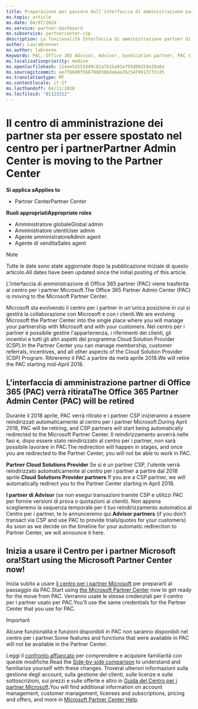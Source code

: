 ```yaml
---
title: Preparazione per passare dall'interfaccia di amministrazione partner al Centro per i partner | Centro per i partner
ms.topic: article
ms.date: 04/07/2020
ms.service: partner-dashboard
ms.subservice: partnercenter-csp
description: La funzionalità Interfaccia di amministrazione partner di Office 365 si sposta nel Centro per i partner.
author: LauraBrenner
ms.author: labrenne
Keywords: PAC, Office 365 Advisor, Advisor, Syndication partner, PAC ritiro, PAC ritiro
ms.localizationpriority: medium
ms.openlocfilehash: 214ae5d353449c82a7b1ba03a793d06359e28a0a
ms.sourcegitcommit: ee7f8600f566799838bda64e26c54799137f2cd5
ms.translationtype: MT
ms.contentlocale: it-IT
ms.lasthandoff: 04/11/2020
ms.locfileid: "81123312"
---
```

# <a name="partner-admin-center-is-moving-to-the-partner-center"></a><span data-ttu-id="26bd7-104">Il centro di amministrazione dei partner sta per essere spostato nel centro per i partner</span><span class="sxs-lookup"><span data-stu-id="26bd7-104">Partner Admin Center is moving to the Partner Center</span></span>

<span data-ttu-id="26bd7-105">**Si applica a**</span><span class="sxs-lookup"><span data-stu-id="26bd7-105">**Applies to**</span></span>

-  <span data-ttu-id="26bd7-106">Partner Center</span><span class="sxs-lookup"><span data-stu-id="26bd7-106">Partner Center</span></span>

<span data-ttu-id="26bd7-107">**Ruoli appropriati**</span><span class="sxs-lookup"><span data-stu-id="26bd7-107">**Appropriate roles**</span></span>
-    <span data-ttu-id="26bd7-108">Amministratore globale</span><span class="sxs-lookup"><span data-stu-id="26bd7-108">Global admin</span></span>
-    <span data-ttu-id="26bd7-109">Amministratore utenti</span><span class="sxs-lookup"><span data-stu-id="26bd7-109">User admin</span></span>
-    <span data-ttu-id="26bd7-110">Agente amministratore</span><span class="sxs-lookup"><span data-stu-id="26bd7-110">Admin agent</span></span>
-    <span data-ttu-id="26bd7-111">Agente di vendita</span><span class="sxs-lookup"><span data-stu-id="26bd7-111">Sales agent</span></span>

> [!NOTE]  
>  <span data-ttu-id="26bd7-112">Tutte le date sono state aggiornate dopo la pubblicazione iniziale di questo articolo.</span><span class="sxs-lookup"><span data-stu-id="26bd7-112">All dates have been updated since the initial posting of this article.</span></span>

<span data-ttu-id="26bd7-113">L'interfaccia di amministrazione di Office 365 partner (PAC) viene trasferita al centro per i partner Microsoft.</span><span class="sxs-lookup"><span data-stu-id="26bd7-113">The Office 365 Partner Admin Center (PAC) is moving to the Microsoft Partner Center.</span></span>

<span data-ttu-id="26bd7-114">Microsoft sta evolvendo il centro per i partner in un'unica posizione in cui si gestirà la collaborazione con Microsoft e con i clienti.</span><span class="sxs-lookup"><span data-stu-id="26bd7-114">We are evolving Microsoft the Partner Center into the single place where you will manage your partnership with Microsoft and with your customers.</span></span> <span data-ttu-id="26bd7-115">Nel centro per i partner è possibile gestire l'appartenenza, i riferimenti dei clienti, gli incentivi e tutti gli altri aspetti del programma Cloud Solution Provider (CSP).</span><span class="sxs-lookup"><span data-stu-id="26bd7-115">In the Partner Center you can manage membership, customer referrals, incentives, and all other aspects of the Cloud Solution Provider (CSP) Program.</span></span> <span data-ttu-id="26bd7-116">Ritireremo il PAC a partire da metà aprile 2018.</span><span class="sxs-lookup"><span data-stu-id="26bd7-116">We will retire the PAC starting mid-April 2018.</span></span>

## <a name="the-office-365-partner-admin-center-pac-will-be-retired"></a><span data-ttu-id="26bd7-117">L'interfaccia di amministrazione partner di Office 365 (PAC) verrà ritirata</span><span class="sxs-lookup"><span data-stu-id="26bd7-117">The Office 365 Partner Admin Center (PAC) will be retired</span></span>

<span data-ttu-id="26bd7-118">Durante il 2018 aprile, PAC verrà ritirato e i partner CSP inizieranno a essere reindirizzati automaticamente al centro per i partner Microsoft.</span><span class="sxs-lookup"><span data-stu-id="26bd7-118">During April 2018, PAC will be retiring, and CSP partners will start being automatically redirected to the Microsoft Partner Center.</span></span> <span data-ttu-id="26bd7-119">Il reindirizzamento avverrà nelle fasi e, dopo essere stato reindirizzato al centro per i partner, non sarà possibile lavorare in PAC.</span><span class="sxs-lookup"><span data-stu-id="26bd7-119">The redirection will happen in stages, and once you are redirected to the Partner Center, you will not be able to work in PAC.</span></span> 

<span data-ttu-id="26bd7-120">**Partner Cloud Solutions Provider** Se si è un partner CSP, l'utente verrà reindirizzato automaticamente al centro per i partner a partire dal 2018 aprile.</span><span class="sxs-lookup"><span data-stu-id="26bd7-120">**Cloud Solutions Provider partners** If you are a CSP partner, we will automatically redirect you to the Partner Center starting in April 2018.</span></span> 

<span data-ttu-id="26bd7-121">**I partner di Advisor** (se non esegui transazioni tramite CSP e utilizzi PAC per fornire versioni di prova o quotazioni ai clienti). Non appena sceglieremo la sequenza temporale per il tuo reindirizzamento automatico al Centro per i partner, te lo annunceremo qui.</span><span class="sxs-lookup"><span data-stu-id="26bd7-121">**Advisor partners** (if you don't transact via CSP and use PAC to provide trials/quotes for your customers) As soon as we decide on the timeline for your automatic redirection to Partner Center, we will announce it here.</span></span> 


## <a name="start-using-the-microsoft-partner-center-now"></a><span data-ttu-id="26bd7-122">Inizia a usare il Centro per i partner Microsoft ora!</span><span class="sxs-lookup"><span data-stu-id="26bd7-122">Start using the Microsoft Partner Center now!</span></span>

<span data-ttu-id="26bd7-123">Inizia subito a usare [il centro per i partner Microsoft](https://partnercenter.microsoft.com/) per prepararti al passaggio da PAC.</span><span class="sxs-lookup"><span data-stu-id="26bd7-123">Start using [the Microsoft Partner Center](https://partnercenter.microsoft.com/) now to get ready for the move from PAC.</span></span>  <span data-ttu-id="26bd7-124">Verranno usate le stesse credenziali per il centro per i partner usato per PAC.</span><span class="sxs-lookup"><span data-stu-id="26bd7-124">You'll use the same credentials for the Partner Center that you use for PAC.</span></span>

> [!IMPORTANT]  
> <span data-ttu-id="26bd7-125">Alcune funzionalità e funzioni disponibili in PAC non saranno disponibili nel centro per i partner.</span><span class="sxs-lookup"><span data-stu-id="26bd7-125">Some features and functions that were available in PAC will not be available in the Partner Center.</span></span>

 <span data-ttu-id="26bd7-126">Leggi il [confronto affiancato](moving-from-pac-to-pc.md) per comprendere e acquisire familiarità con queste modifiche.</span><span class="sxs-lookup"><span data-stu-id="26bd7-126">Read the [Side-by-side comparison](moving-from-pac-to-pc.md) to understand and familiarize yourself with these changes.</span></span>  <span data-ttu-id="26bd7-127">Troverai ulteriori informazioni sulla gestione degli account, sulla gestione dei clienti, sulle licenze e sulle sottoscrizioni, sui prezzi e sulle offerte e altro in [Guida del Centro per i partner Microsoft](https://docs.microsoft.com/partner-center/).</span><span class="sxs-lookup"><span data-stu-id="26bd7-127">You will find additional information on account management, customer management, licenses and subscriptions, pricing and offers, and more in [Microsoft Partner Center Help](https://docs.microsoft.com/partner-center/).</span></span>